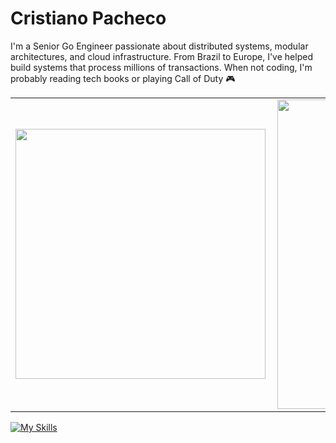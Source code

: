# Cristiano Pacheco

I'm a Senior Go Engineer passionate about distributed systems, modular architectures, and cloud infrastructure. From Brazil to Europe, I've helped build systems that process millions of transactions.
When not coding, I'm probably reading tech books or playing Call of Duty 🎮

<center>
<table>
    <tr>
        <td><img width="400px" align="left" src="https://github-readme-stats.vercel.app/api/top-langs/?username=cristiano-pachecos&hide=html&layout=compact&theme=buefy" /></td>
        <td><img width="495px" align="left" src="https://github-readme-stats.vercel.app/api?username=cristiano-pacheco&theme=buefy"/></td>
    </tr>   
</table>
</center>  

[![My Skills](https://skillicons.dev/icons?i=go,gcp,aws,git,linux,md,mongodb,mysql,postgres,php,docker,kubernetes,sentry,prometheus,terraform)](https://skillicons.dev)
